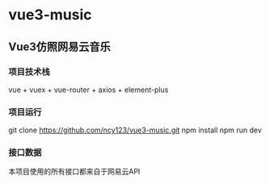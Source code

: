 # vue3-music
## Vue3仿照网易云音乐
### 项目技术栈 
vue + vuex + vue-router + axios + element-plus
### 项目运行
  git clone https://github.com/ncy123/vue3-music.git
  npm install
  npm run dev
### 接口数据
本项目使用的所有接口都来自于网易云API
